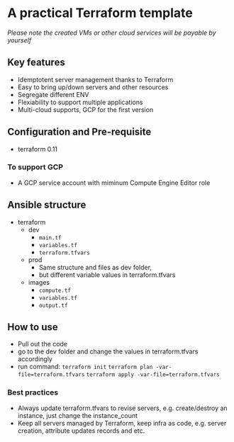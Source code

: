 # A practical Terraform template

*Please note the created VMs or other cloud services will be payable by yourself*

## Key features
* Idemptotent server management thanks to Terraform
* Easy to bring up/down servers and other resources
* Segregate different ENV
* Flexiability to support multiple applications
* Multi-cloud supports, GCP for the first version

## Configuration and Pre-requisite
* terraform 0.11

### To support GCP
* A GCP service account with miminum Compute Engine Editor role

## Ansible structure
*  terraform
	* dev
		* ```main.tf```
		* ```variables.tf```
		* ```terraform.tfvars```
    * prod
        * Same structure and files as dev folder,
        * but different variable values in terraform.tfvars
    * images
        * ```compute.tf```
        * ```variables.tf```
        * ```output.tf```

## How to use
* Pull out the code
* go to the dev folder and change the values in terraform.tfvars accordingly
* run command:
```terraform init```
```terraform plan -var-file=terraform.tfvars```
```terraform apply -var-file=terraform.tfvars```

### Best practices
* Always update terraform.tfvars to revise servers, e.g. create/destroy an instance, just change the instance_count
* Keep all servers managed by Terraform, keep infra as code, e.g. server creation, attribute updates records and etc.
